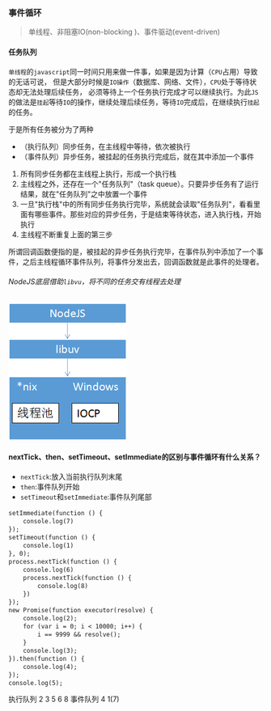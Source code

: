 ###  事件循环

> 单线程、非阻塞IO(non-blocking )、事件驱动(event-driven)


#### 任务队列

`单线程`的`javascript`同一时间只用来做一件事，如果是因为计算（`CPU`占用）导致的无话可说，
但是大部分时候是`IO操作`（数据库、网络、文件），`CPU`处于等待状态却无法处理后续任务，
必须等待上一个任务执行完成才可以继续执行。为此`JS`的做法是`挂起`等待`IO`的操作，继续处理后续任务，等待`IO`完成后，在继续执行`挂起`的任务。

于是所有任务被分为了两种

* （执行队列）同步任务，在主线程中等待，依次被执行
* （事件队列）异步任务，被挂起的任务执行完成后，就在其中添加一个事件


1. 所有同步任务都在主线程上执行，形成一个执行栈
2. 主线程之外，还存在一个"任务队列"（task queue）。只要异步任务有了运行结果，就在"任务队列"之中放置一个事件
3. 一旦"执行栈"中的所有同步任务执行完毕，系统就会读取"任务队列"，看看里面有哪些事件。那些对应的异步任务，于是结束等待状态，进入执行栈，开始执行
4. 主线程不断重复上面的第三步


所谓回调函数便指的是，被挂起的异步任务执行完毕，在事件队列中添加了一个事件，之后主线程循环事件队列，将事件分发出去，回调函数就是此事件的处理者。


###### NodeJS底层借助`libvu`，将不同的任务交有线程去处理

![libvu](https://github.com/luyufa/NodeLearning/blob/master/async/libvu.png)


#### nextTick、then、setTimeout、setImmediate的区别与事件循环有什么关系？

* `nextTick`:放入当前执行队列末尾
* `then`:事件队列开始
* `setTimeout`和`setImmediate`:事件队列尾部

```
setImmediate(function () {
    console.log(7)
});
setTimeout(function () {
    console.log(1)
}, 0);
process.nextTick(function () {
    console.log(6)
    process.nextTick(function () {
        console.log(8)
    })
});
new Promise(function executor(resolve) {
    console.log(2);
    for (var i = 0; i < 10000; i++) {
        i == 9999 && resolve();
    }
    console.log(3);
}).then(function () {
    console.log(4);
});
console.log(5); 
```
执行队列 2 3 5  6 8
事件队列 4 1(7)